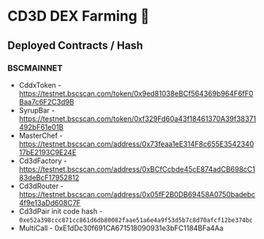 # CD3D DEX Farming 🥞

## Deployed Contracts / Hash

### BSCMAINNET

- CddxToken - https://testnet.bscscan.com/token/0x9ed81038eBCf564369b964F6fF0Baa7c6F2C3d9B
- SyrupBar - https://testnet.bscscan.com/token/0xf329Fd60a43f18461370A39f38371492bF61e01B
- MasterChef - https://testnet.bscscan.com/address/0x73feaa1eE314F8c655E354234017bE2193C9E24E
- Cd3dFactory - https://testnet.bscscan.com/address/0xBCfCcbde45cE874adCB698cC183deBcF17952812
- Cd3dRouter - https://testnet.bscscan.com/address/0x05fF2B0DB69458A0750badebc4f9e13aDd608C7F
- Cd3dPair init code hash - `0xe52a398ccc871cc861d6db80082faae51a6e4a9f53d5b7c8d70afcf12be374bc`
- MultiCall - 0xE1dDc30f691CA671518090931e3bFC1184BFa4Aa
